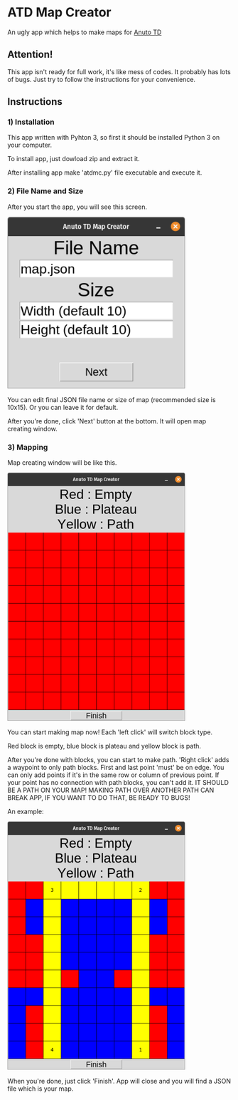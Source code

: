 # ATD Map Creator

An ugly app which helps to make maps for [Anuto TD](https://github.com/reloZid/android-anuto)

## Attention!

This app isn't ready for full work, it's like mess of codes. It probably has lots of bugs. Just try to follow the instructions for your convenience.

## Instructions

### 1) Installation

This app written with Pyhton 3, so first it should be installed Python 3 on your computer.

To install app, just dowload zip and extract it.

After installing app make 'atdmc.py' file executable and execute it.

### 2) File Name and Size

After you start the app, you will see this screen.

<img src="./Screenshots/1.png" width="400" />

You can edit final JSON file name or size of map (recommended size is 10x15). Or you can leave it for default.

After you're done, click 'Next' button at the bottom. It will open map creating window.

### 3) Mapping

Map creating window will be like this.

<img src="./Screenshots/2.png" width="400" />

You can start making map now!
Each 'left click' will switch block type.

Red block is empty, blue block is plateau and yellow block is path.

After you're done with blocks, you can start to make path. 'Right click' adds a waypoint to only path blocks. First and last point 'must' be on edge. You can only add points if it's in the same row or column of previous point. If your point has no connection with path blocks, you can't add it. IT SHOULD BE A PATH ON YOUR MAP! MAKING PATH OVER ANOTHER PATH CAN BREAK APP, IF YOU WANT TO DO THAT, BE READY TO BUGS!

An example:

<img src="./Screenshots/3.png" width="400" />

When you're done, just click 'Finish'. App will close and you will find a JSON file which is your map.
